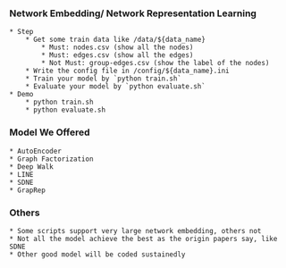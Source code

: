 ### Network Embedding/ Network Representation Learning
    * Step
        * Get some train data like /data/${data_name}
            * Must: nodes.csv (show all the nodes)
            * Must: edges.csv (show all the edges)
            * Not Must: group-edges.csv (show the label of the nodes)
        * Write the config file in /config/${data_name}.ini
        * Train your model by `python train.sh`
        * Evaluate your model by `python evaluate.sh`
    * Demo
        * python train.sh
        * python evaluate.sh


### Model We Offered
    * AutoEncoder
    * Graph Factorization
    * Deep Walk
    * LINE
    * SDNE
    * GrapRep

### Others
    * Some scripts support very large network embedding, others not
    * Not all the model achieve the best as the origin papers say, like SDNE
    * Other good model will be coded sustainedly
